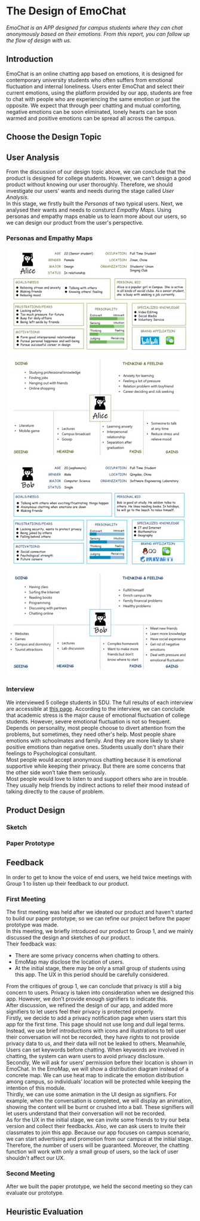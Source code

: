 # The Design of EmoChat
*EmoChat is an APP designed for campus students where they can chat anonymously based on their emotions. From this report, you can follow up the flow of design with us.*  

## Introduction

EmoChat is an online chatting app based on emotions, it is designed for contemporary university students who often suffers from emotional fluctuation and internal loneliness. Users enter EmoChat and select their current emotions, using the platform provided by our app, students are free to chat with people who are experiencing the same emotion or just the opposite. We expect that through peer chatting and mutual comforting, negative emotions can be soon eliminated, lonely hearts can be soon warmed and positive emotions can be spread all across the campus.  


## Choose the Design Topic

## User Analysis
From the discussion of our design topic above, we can conclude that the product is designed for college students. However, we can't design a good product without knowing our user thoroughly. Therefore, we should investigate our users' wants and needs during the stage called 
*User Analysis*.  
In this stage, we firstly built the *Personas* of two typical users. Next, we analysed their wants and needs to consturct *Empathy Maps*. Using personas and empathy maps enable us to learn more about our users, so we can design our product from the user's perspective. 
### Personas and Empathy Maps
![the Persona of Alice](../Day2/personas_and_empathy_maps/persona_of_alice.png)  
![the Empathy Map of Alice](../Day2/personas_and_empathy_maps/empathy_map_of_alice.png)  
![the Persona of Bob](../Day2/personas_and_empathy_maps/persona_of_bob.png)  
![the Empathy Map of Bob](../Day2/personas_and_empathy_maps/empathy_map_of_bob.png)  
### Interview
We interviewed 5 college students in SDU. The full results of each interview are accessible at [this page](../Day2/interview_results/). According to the interview, we can conclude that academic stress is the major cause of emotional fluctuation of college students. However, severe emotional fluctuation is not so frequent.  
Depends on personality, most people choose to divert attention from the problems, but sometimes, they need other's help. Most people share emotions with schoolmates and family. And they are more likely to share positive emotions than negative ones. Students usually don't share their feelings to Psychological consultant.  
Most people would accept anonymous chatting because it is emotional supportive while keeping their privacy. But there are some concerns that the other side won’t take them seriously.  
Most people would love to listen to and support others who are in trouble. They usually help friends by indirect actions to relief their mood instead of talking directly to the cause of problem.  
## Product Design
### Sketch
### Paper Prototype

## Feedback
In order to get to know the voice of end users, we held twice meetings with Group 1 to listen up their feedback to our product.
### First Meeting
The first meeting was held after we ideated our product and haven't started to build our paper prototype, so we can refine our project before the paper prototype was made.  
In this meeting, we briefly introduced our product to Group 1, and we mainly discussed the design and sketches of our product.  
Their feedback was:  
+ There are some privacy concerns when chatting to others.
+ EmoMap may disclose the location of users.
+ At the initial stage, there may be only a small group of students using this app. The UX in this period should be carefully considered.

From the critiques of group 1, we can conclude that privacy is still a big concern to users. Privacy is taken into consideration when we designed this app. However, we don’t provide enough signifiers to indicate this.  
After discussion, we refined the design of our app, and added more signifiers to let users feel their privacy is protected properly.  
Firstly, we decide to add a privacy notification page when users start this app for the first time. This page should not use long and dull legal terms. Instead, we use brief introductions with icons and illustrations to tell user their conversation will not be recorded, they have rights to not provide privacy data to us, and their data will not be leaked to others. Meanwhile, Users can set keywords before chatting. When keywords are involved in chatting, the system can warn users to avoid privacy disclosure.  
Secondly, We will ask for users’ permission before their location is shown in EmoChat. In the EmoMap, we will show a distribution diagram instead of a concrete map. We can use heat map to indicate the emotion distribution among campus, so individuals’ location will be protected while keeping the intention of this module.  
Thirdly, we can use some animation in the UI design as signifiers. For example, when the conversation is completed, we will display an animation, showing the content will be burnt or crushed into a ball. These signifiers will let users understand that their conversation will not be recorded.  
As for the UX in the initial stage, we can invite some friends to try our beta version and collect their feedbacks. Also, we can ask users to invite their classmates to join this app. Because our app focuses on campus scenario, we can start advertising and promotion from our campus at the initial stage. Therefore, the number of users will be guaranteed. Moreover, the chatting function will work with only a small group of users, so the lack of user shouldn't affect our UX.





### Second Meeting
After we built the paper prototype, we held the second meeting so they can evaluate our prototype. 
## Heuristic Evaluation